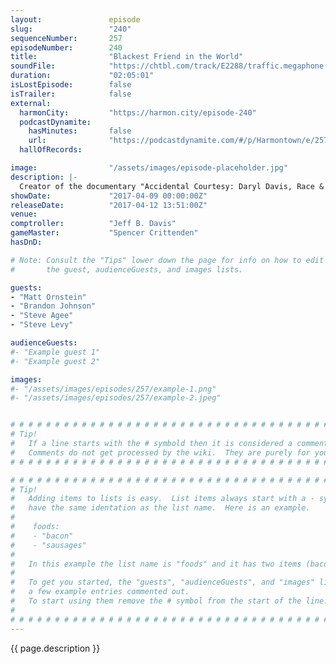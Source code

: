 ```yaml
---
layout:               episode
slug:                 "240"
sequenceNumber:       257
episodeNumber:        240
title:                "Blackest Friend in the World"
soundFile:            "https://chtbl.com/track/E2288/traffic.megaphone.fm/STA6664172127.mp3"
duration:             "02:05:01"
isLostEpisode:        false
isTrailer:            false
external:
  harmonCity:         "https://harmon.city/episode-240"
  podcastDynamite:
    hasMinutes:       false
    url:              "https://podcastdynamite.com/#/p/Harmontown/e/257/240"
  hallOfRecords:      

image:                "/assets/images/episode-placeholder.jpg"
description: |-
  Creator of the documentary "Accidental Courtesy: Daryl Davis, Race & America" Matt Ornstein drops by to discuss his new film with guests Brandon Johnson and Steve Agee. Steve Levy does a quick Jew and A.
showDate:             "2017-04-09 00:00:00Z"
releaseDate:          "2017-04-12 13:51:00Z"
venue:                
comptroller:          "Jeff B. Davis"
gameMaster:           "Spencer Crittenden"
hasDnD:               

# Note: Consult the "Tips" lower down the page for info on how to edit
#       the guest, audienceGuests, and images lists.

guests:
- "Matt Ornstein"
- "Brandon Johnson"
- "Steve Agee"
- "Steve Levy"

audienceGuests:
#- "Example guest 1"
#- "Example guest 2"

images:
#- "/assets/images/episodes/257/example-1.png"
#- "/assets/images/episodes/257/example-2.jpeg"


# # # # # # # # # # # # # # # # # # # # # # # # # # # # # # # # # # # # # # # # # # # # #
# Tip!
#   If a line starts with the # symbold then it is considered a comment.
#   Comments do not get processed by the wiki.  They are purely for your information.
# # # # # # # # # # # # # # # # # # # # # # # # # # # # # # # # # # # # # # # # # # # # #

# # # # # # # # # # # # # # # # # # # # # # # # # # # # # # # # # # # # # # # # # # # # #
# Tip!
#   Adding items to lists is easy.  List items always start with a - symbol and have
#   have the same identation as the list name.  Here is an example.
#
#    foods:
#    - "bacon"
#    - "sausages"
#
#   In this example the list name is "foods" and it has two items (bacon, and sausages).
#
#   To get you started, the "guests", "audienceGuests", and "images" lists below have
#   a few example entries commented out.
#   To start using them remove the # symbol from the start of the line.
#
# # # # # # # # # # # # # # # # # # # # # # # # # # # # # # # # # # # # # # # # # # # # #
---
```


<!-- The episode description will be rendered here -->
{{ page.description }}

<!-- Add your content BELOW here -->
<!-- vvvvvvvvvvvvvvvvvvvvvvvvvvv -->




<!-- ^^^^^^^^^^^^^^^^^^^^^^^^^^^ -->
<!-- Add your content ABOVE here -->

<!-- The episode gallery will be rendered here -->